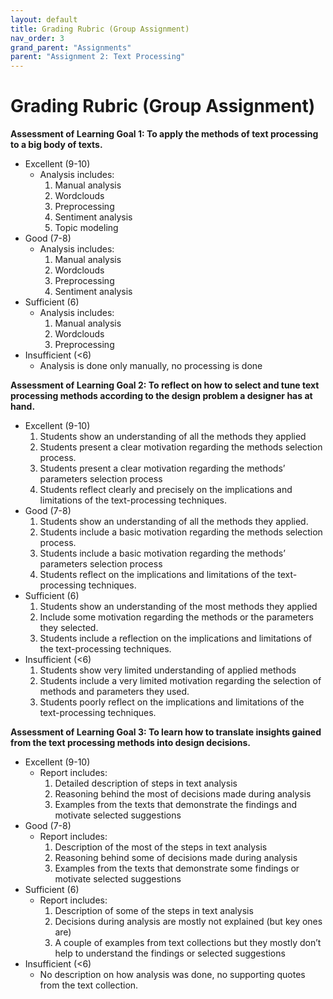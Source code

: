 ```yaml
---
layout: default
title: Grading Rubric (Group Assignment)
nav_order: 3
grand_parent: "Assignments"
parent: "Assignment 2: Text Processing"
---
```


# Grading Rubric (Group Assignment)

**Assessment of Learning Goal 1: To apply the methods of text processing to a big body of texts.**
- Excellent (9-10)
    - Analysis includes:
        1. Manual analysis
        2. Wordclouds
        3. Preprocessing 
        4. Sentiment analysis
        5. Topic modeling
- Good (7-8)
    - Analysis includes:  
        1. Manual analysis
        2. Wordclouds
        3. Preprocessing 
        4. Sentiment analysis
- Sufficient (6)
    - Analysis includes:  
        1. Manual analysis
        2. Wordclouds
        3. Preprocessing 
- Insufficient (<6)
    - Analysis is done only manually, no processing is done

**Assessment of Learning Goal 2: To reflect on how to select and tune text processing methods according to the design problem a designer has at hand.**
- Excellent (9-10)
    1. Students show an understanding of all the methods they applied
    2. Students present a clear motivation regarding the methods selection process.
    3. Students present a clear motivation regarding the methods’ parameters selection process
    4. Students reflect clearly and precisely  on the implications and limitations of the text-processing techniques.
- Good (7-8)
    1. Students show an understanding of all the methods they applied.
    2. Students include a basic motivation regarding the methods selection process.
    3. Students include a basic motivation regarding the methods’ parameters selection process
    4. Students reflect on the implications and limitations of the text-processing techniques.
- Sufficient (6)
    1. Students show an understanding of the most methods they applied
    2. Include some motivation regarding the methods or the parameters they selected.
    3. Students include a reflection on the implications and limitations of the text-processing techniques.
- Insufficient (<6)
    1. Students show very limited understanding of applied methods
    2. Students include a very limited motivation regarding the selection of methods and parameters they used.
    3. Students poorly reflect on the implications and limitations of the text-processing techniques.

**Assessment of Learning Goal 3: To learn how to translate insights gained from the text processing methods into design decisions.**
- Excellent (9-10)
    - Report includes:
        1. Detailed description of steps in text analysis
        2. Reasoning behind the most of decisions made during analysis
        3. Examples from the texts that demonstrate the findings and motivate selected suggestions 
- Good (7-8)
    - Report includes:
        1. Description of the most of the steps in text analysis
        2. Reasoning behind some of decisions made during analysis
        3. Examples from the texts that demonstrate some findings or motivate selected suggestions 
- Sufficient (6)
    - Report includes:
        1. Description of some of the steps in text analysis
        2. Decisions during analysis are mostly not explained (but key ones are)
        3. A couple of examples from text collections but they mostly don’t help to understand the findings or selected suggestions
- Insufficient (<6)
    - No description on how analysis was done, no supporting quotes from the text collection.